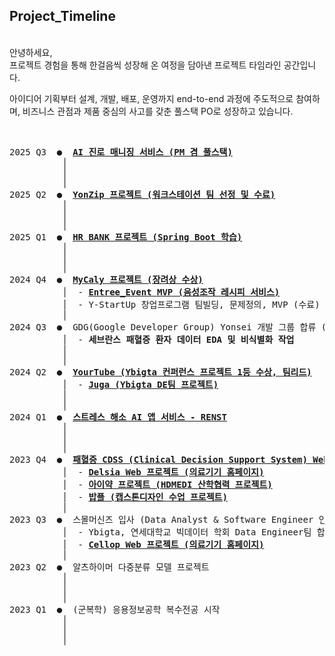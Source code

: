 <h2>Project_Timeline</h2>

<br>
안녕하세요, <br>
프로젝트 경험을 통해 한걸음씩 성장해 온 여정을 담아낸 프로젝트 타임라인 공간입니다.

아이디어 기획부터 설계, 개발, 배포, 운영까지 end-to-end 과정에 주도적으로 참여하며,
비즈니스 관점과 제품 중심의 사고를 갖춘 풀스택 PO로 성장하고 있습니다.

<br>

<pre>
2025 Q3  ●  <strong><a href="https://egoid-team.github.io/mvp/">AI 진로 매니징 서비스 (PM 겸 풀스택)</a></strong>
          │  
          │  
          │
2025 Q2  ●  <strong><a href="https://github.com/smthswt/YonZip">YonZip 프로젝트 (워크스테이션 팀 선정 및 수료)</a></strong>
          │  
          │
          │
2025 Q1  ●  <strong><a href="https://github.com/team6-hrbank/sb02-hrbank-team6">HR BANK 프로젝트 (Spring Boot 학습)</a></strong>
          │  
          │
          │
2024 Q4  ●  <strong><a href="https://github.com/smthswt/My-Caly_GDG_Yonsei">MyCaly 프로젝트 (장려상 수상)</a></strong>
          │  - <strong><a href="https://github.com/ENTREE-Y-Ventures/ENTREE_EVENT">Entree_Event MVP (음성조작 레시피 서비스)</a></strong>
          │  - Y-StartUp 창업프로그램 팀빌딩, 문제정의, MVP (수료)
          │
2024 Q3  ●  GDG(Google Developer Group) Yonsei 개발 그룹 합류 (수료)
          │  - <strong>세브란스 패혈증 환자 데이터 EDA 및 비식별화 작업</a></strong>
          │
          │
2024 Q2  ●  <strong><a href="https://github.com/YBIGTA/YourTube_Service">YourTube (Ybigta 컨퍼런스 프로젝트 1등 수상, 팀리드)</a></strong>
          │  - <strong><a href="https://github.com/YBIGTA/24th-de-juga">Juga (Ybigta DE팀 프로젝트)</a></strong>
          │
          │
2024 Q1  ●  <strong><a href="https://github.com/smthswt/Stress_Measurement_Reduction">스트레스 해소 AI 앱 서비스 - RENST</a></strong>
          │  
          │
          │
2023 Q4  ●  <strong><a href="https://cdss-smallmachines.firebaseapp.com/">패혈증 CDSS (Clinical Decision Support System) Web 프로젝트</a></strong>
          │  - <strong><a href="https://delisa-smallmachines.firebaseapp.com/">Delsia Web 프로젝트 (의료기기 홈페이지)</a></strong>
          │  - <strong><a href="https://github.com/haemilia/Ybigta_HDMedi">아이약 프로젝트 (HDMEDI 산학협력 프로젝트)</a></strong>
          │  - <strong><a href="https://github.com/smthswt/Group-Reservation-App-AppleYonsei">밥플 (캡스톤디자인 수업 프로젝트)</a></strong>
          │
2023 Q3  ●  스몰머신즈 입사 (Data Analyst & Software Engineer 인턴)
          │  - Ybigta, 연세대학교 빅데이터 학회 Data Engineer팀 합류 (수료)
          │  - <strong><a href="https://cellop-smallmachines.firebaseapp.com/">Cellop Web 프로젝트 (의료기기 홈페이지)</a></strong>
          │
2023 Q2  ●  알츠하이머 다중분류 모델 프로젝트
          │  
          │
          │
2023 Q1  ●  (군복학) 응용정보공학 복수전공 시작
          │  
          │
          │
</pre>
